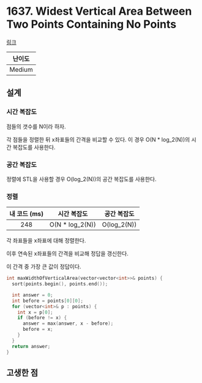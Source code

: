 # 1637. Widest Vertical Area Between Two Points Containing No Points

[링크](https://leetcode.com/problems/widest-vertical-area-between-two-points-containing-no-points/)

| 난이도 |
| :----: |
| Medium |

## 설계

### 시간 복잡도

점들의 갯수를 N이라 하자.

각 점들을 정렬한 뒤 x좌표들의 간격을 비교할 수 있다. 이 경우 O(N \* log_2(N))의 시간 복잡도를 사용한다.

### 공간 복잡도

정렬에 STL을 사용할 경우 O(log_2(N))의 공간 복잡도를 사용한다.

### 정렬

| 내 코드 (ms) |   시간 복잡도    | 공간 복잡도 |
| :----------: | :--------------: | :---------: |
|     248      | O(N \* log_2(N)) | O(log_2(N)) |

각 좌표들을 x좌표에 대해 정렬한다.

이후 연속된 x좌표들의 간격을 비교해 정답을 갱신한다.

이 간격 중 가장 큰 값이 정답이다.

```cpp
int maxWidthOfVerticalArea(vector<vector<int>>& points) {
  sort(points.begin(), points.end());

  int answer = 0;
  int before = points[0][0];
  for (vector<int>& p : points) {
    int x = p[0];
    if (before != x) {
      answer = max(answer, x - before);
      before = x;
    }
  }
  return answer;
}
```

## 고생한 점
